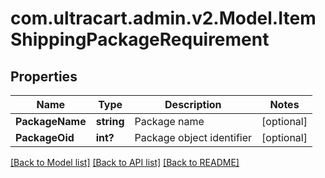 # com.ultracart.admin.v2.Model.ItemShippingPackageRequirement
## Properties

Name | Type | Description | Notes
------------ | ------------- | ------------- | -------------
**PackageName** | **string** | Package name | [optional] 
**PackageOid** | **int?** | Package object identifier | [optional] 


[[Back to Model list]](../README.md#documentation-for-models) [[Back to API list]](../README.md#documentation-for-api-endpoints) [[Back to README]](../README.md)

